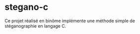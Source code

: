 # stegano-c
Ce projet réalisé en binôme implémente une méthode simple de stéganographie en langage C.
